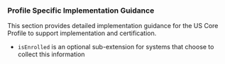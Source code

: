 ### Profile Specific Implementation Guidance

This section provides detailed implementation guidance for the US Core Profile to support implementation and certification.

* `isEnrolled` is an optional sub-extension for systems that choose to collect this information
